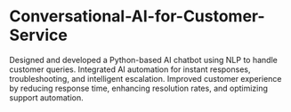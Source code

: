 # Conversational-AI-for-Customer-Service
Designed and developed a Python-based AI chatbot using NLP to handle customer queries. Integrated AI automation for instant responses, troubleshooting, and intelligent escalation. Improved customer experience by reducing response time, enhancing resolution rates, and optimizing support automation.

